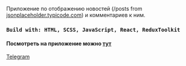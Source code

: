 Приложение по отображению новостей (/posts from [jsonplaceholder.typicode.com](jsonplaceholder.typicode.com)) и комментариев к ним.

### `Build with: HTML, SCSS, JavaScript, React, ReduxToolkit`

#### Посмотреть на приложение можно [тут](https://dainty-zabaione-62faea.netlify.app/)

[Telegram](https://t.me/raburkeev)
